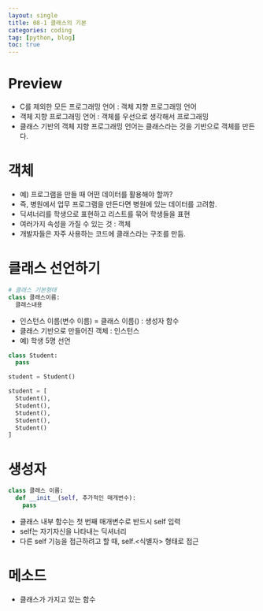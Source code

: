 ```yaml
---
layout: single
title: 08-1 클래스의 기본
categories: coding
tag: [python, blog]
toc: true
---
```


# Preview
- C를 제외한 모든 프로그래밍 언어 : 객체 지향 프로그래밍 언어
- 객체 지향 프로그래밍 언어 : 객체를 우선으로 생각해서 프로그래밍
- 클래스 기반의 객체 지향 프로그래밍 언어는 클래스라는 것을 기반으로 객체를 만든다.

# 객체
- 예) 프로그램을 만들 때 어떤 데이터를 활용해야 할까?
- 즉, 병원에서 업무 프로그램을 만든다면 병원에 있는 데이터를 고려함.
- 딕셔너리를 학생으로 표현하고 리스트를 묶어 학생들을 표현
- 여러가지 속성을 가질 수 있는 것 : 객체
- 개발자들은 자주 사용하는 코드에 클래스라는 구조를 만듬.

# 클래스 선언하기

```python
# 클래스 기본형태
class 클래스이름:
  클래스내용
```

- 인스턴스 이름(변수 이름) = 클래스 이름() : 생성자 함수
- 클래스 기반으로 만들어진 객체 : 인스턴스
- 예) 학생 5명 선언

```python
class Student:
  pass

student = Student()

student = [
  Student(),
  Student(),
  Student(),
  Student(),
  Student()
]
```

# 생성자

```python
class 클래스 이름:
  def __init__(self, 추가적인 매개변수):
    pass
```

- 클래스 내부 함수는 첫 번째 매개변수로 반드시 self 입력
- self는 자기자신을 나타내는 딕셔너리
- 다른 self 기능을 접근하려고 할 때, self.<식별자> 형태로 접근

# 메소드
- 클래스가 가지고 있는 함수
